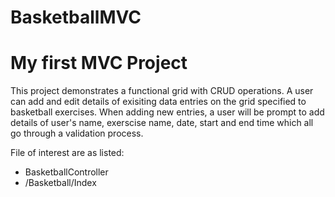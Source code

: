 # BasketballMVC
<h1> My first MVC Project </h1>
<p>
  This project demonstrates a functional grid with CRUD operations. A user can add and edit details of exisiting data entries on the grid specified to basketball exercises. When adding new entries, a user will be prompt to add details of user's name, exerscise name, date, start and end time which all go through a validation process. 
</p>
<p>
File of interest are as listed:
<ul>
  <li>BasketballController</li>
  <li>/Basketball/Index</li>
</ul>
</p>
